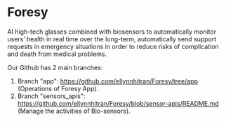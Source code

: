 # Foresy
AI high-tech glasses combined with biosensors to automatically monitor users’ health in real time over the long-term, automatically send support requests in emergency situations in order to reduce risks of complication and death from medical problems.

Our Github has 2 main branches:
1. Branch "app": https://github.com/ellynnhitran/Foresy/tree/app (Operations of Foresy App).
2. Branch "sensors_apis": https://github.com/ellynnhitran/Foresy/blob/sensor-apis/README.md (Manage the activities of Bio-sensors).
